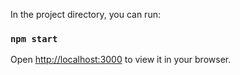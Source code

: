 


In the project directory, you can run:

### `npm start`

Open [http://localhost:3000](http://localhost:3000) to view it in your browser.

